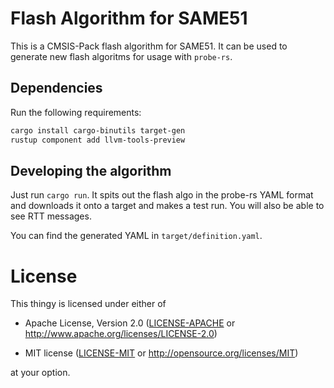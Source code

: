 # Flash Algorithm for SAME51

This is a CMSIS-Pack flash algorithm for SAME51.
It can be used to generate new flash algoritms for usage with `probe-rs`.

## Dependencies

Run the following requirements:

```bash
cargo install cargo-binutils target-gen
rustup component add llvm-tools-preview
```

## Developing the algorithm

Just run `cargo run`. It spits out the flash algo in the probe-rs YAML format and downloads it onto a target and makes a test run.
You will also be able to see RTT messages.

You can find the generated YAML in `target/definition.yaml`.

# License

This thingy is licensed under either of

- Apache License, Version 2.0 ([LICENSE-APACHE](LICENSE-APACHE) or
  http://www.apache.org/licenses/LICENSE-2.0)

- MIT license ([LICENSE-MIT](LICENSE-MIT) or http://opensource.org/licenses/MIT)

at your option.
